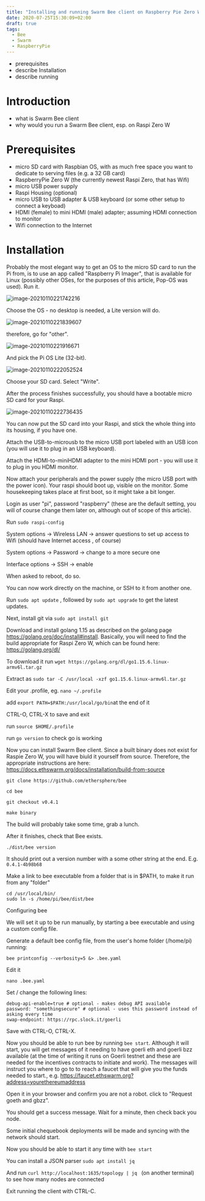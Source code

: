 ```yaml
---
title: "Installing and running Swarm Bee client on Raspberry Pie Zero WH"
date: 2020-07-25T15:30:09+02:00
draft: true
tags:
  - Bee
  - Swarm
  - RaspberryPie
---
```


- prerequisites
- describe Installation
- describe running


# Introduction

- what is Swarm Bee client
- why would you run a Swarm Bee client, esp. on Raspi Zero W

# Prerequisites
- micro SD card with Raspbian OS, with as much free space you want to dedicate to serving files (e.g. a 32 GB card)
- RaspberryPie Zero W (the currently newest Raspi Zero, that has Wifi)
- micro USB power supply
- Raspi Housing (optional)
- micro USB to USB adapter & USB keyboard (or some other setup to connect a keyboad)
- HDMI (female) to mini HDMI (male) adapter; assuming HDMI connection to monitor
- Wifi connection to the Internet

# Installation

Probably the most elegant way to get an OS to the micro SD card to run the Pi from, is to use an app called "Raspberry Pi Imager", that is available for Linux (possibly other OSes, for the purposes of this article, Pop-OS was used).
Run it.

![image-20210110221742216](bee-on-raspberry-pie.assets/image-20210110221742216.png)



Choose the OS - no desktop is needed, a Lite version will do.



![image-20210110221839607](bee-on-raspberry-pie.assets/image-20210110221839607.png)



therefore, go for "other".

![image-20210110221916671](bee-on-raspberry-pie.assets/image-20210110221916671.png)



And pick the Pi OS Lite (32-bit).

![image-20210110222052524](bee-on-raspberry-pie.assets/image-20210110222052524.png)

Choose your SD card. Select "Write".

After the process finishes successfully, you should have a bootable micro SD card for your Raspi.

![image-20210110222736435](bee-on-raspberry-pie.assets/image-20210110222736435.png)



You can now put the SD card into your Raspi, and stick the whole thing into its housing, if you have one. 

Attach the USB-to-microusb to the micro USB port labeled with an USB icon (you will use it to plug in an USB keyboard).

Attach the HDMI-to-miniHDMI adapter to the mini HDMI port - you will use it to plug in you HDMI monitor.

Now attach your peripherals and the power supply (the micro USB port with the power icon). Your raspi should boot up, visible on the monitor. Some housekeeping takes place at first boot, so it might take a bit longer.



Login as user "pi", password "raspberry" (these are the default setting, you will of course change them later on, although out of scope of this article).

Run `sudo raspi-config`

System options -> Wireless LAN -> answer questions to set up access to Wifi (should have Internet access , of course)

System options -> Password -> change to a more secure one

Interface options -> SSH -> enable

When asked to reboot, do so.

You can now work directly on the machine, or SSH to it from another one.

Run `sudo apt update` , followed by `sudo apt upgrade` to get the latest updates. 

Next, install git via `sudo apt install git`

Download and install golang 1.15 as described on the golang page https://golang.org/doc/install#install. Basically, you will need to find the build appropriate for Raspi Zero W, which can be found here: https://golang.org/dl/

To download it run `wget https://golang.org/dl/go1.15.6.linux-armv6l.tar.gz`

Extract as `sudo tar -C /usr/local -xzf go1.15.6.linux-armv6l.tar.gz`

Edit your .profile, eg. `nano ~/.profile`

add `export PATH=$PATH:/usr/local/go/bin`at the end of it

CTRL-O, CTRL-X to save and exit

run `source $HOME/.profile`

run `go version` to check go is working



Now you can install Swarm Bee client. Since a built binary does not exist for Raspie Zero W, you will have biuld it yourself from source. Therefore, the appropriate instructions are here: https://docs.ethswarm.org/docs/installation/build-from-source

```
git clone https://github.com/ethersphere/bee

cd bee

git checkout v0.4.1

make binary
```

The build will probably take some time, grab a lunch.

After it finishes, check that Bee exists.

``` 
./dist/bee version
```

It should print out a version number with a some other string at the end. E.g. `0.4.1-4b98b68`



Make a link to bee executable from a folder that is in $PATH, to make it run from any "folder"

```
cd /usr/local/bin/
sudo ln -s /home/pi/bee/dist/bee
```



Configuring bee

We will set it up to be run manually, by starting a bee executable and using a custom config file. 

Generate a default bee config file, from the user's home folder (/home/pi) running:

`bee printconfig --verbosity=5 &> .bee.yaml`

Edit it

`nano .bee.yaml`

Set / change the following lines:



```
debug-api-enable=true # optional - makes debug API available
password: "somethingsecure" # optional - uses this password instead of asking every time
swap-endpoint: https://rpc.slock.it/goerli 
```

Save with CTRL-O, CTRL-X.

Now you should be able to run bee by running `bee start`. Although it will start, you will get messages of it needing to have goerli eth and goerli bzz available (at the time of writing it runs on Goerli testnet and these are needed for the incentives contracts to initiate and work). The messages will instruct you where to go to to reach a faucet that will give you the funds needed to start., e.g. https://faucet.ethswarm.org?address=yourethereumaddress

Open it in your browser and confirm you are not a robot. click to "Request goeth and gbzz".

You should get a success message. Wait for a minute, then check back you node. 

Some initial chequebook deployments will be made and syncing with the network should start. 

Now you should be able to start it any time with `bee start`

You can install a JSON parser `sudo apt install jq`

And run `curl http://localhost:1635/topology | jq ` (on another terminal) to see how many nodes are connected

Exit running the client with CTRL-C.









